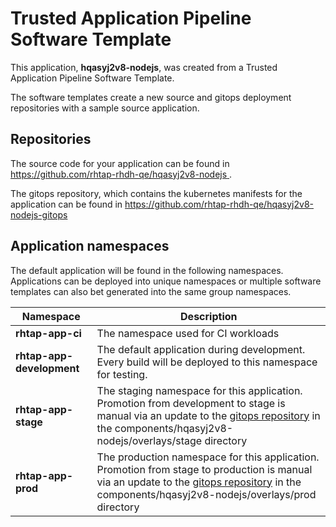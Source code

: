 # Trusted Application Pipeline Software Template

This application, **hqasyj2v8-nodejs**, was created from a Trusted Application Pipeline Software Template.

The software templates create a new source and gitops deployment repositories with a sample source application. 

## Repositories

The source code for your application can be found in [https://github.com/rhtap-rhdh-qe/hqasyj2v8-nodejs ](https://github.com/rhtap-rhdh-qe/hqasyj2v8-nodejs ).
 
The gitops repository, which contains the kubernetes manifests for the application can be found in 
[https://github.com/rhtap-rhdh-qe/hqasyj2v8-nodejs-gitops ](https://github.com/rhtap-rhdh-qe/hqasyj2v8-nodejs-gitops ) 

## Application namespaces 

The default application will be found in the following namespaces. Applications can be deployed into unique namespaces or multiple software templates can also bet generated into the same group namespaces.  

|  Namespace   |  Description   |  
| -------- | -------- |
| **rhtap-app-ci** | The namespace used for CI workloads |
| **rhtap-app-development** | The default application during development. Every build will be deployed to this namespace for testing. |
| **rhtap-app-stage** | The staging namespace for this application. Promotion from development to stage is manual via an update to the [gitops repository](https://github.com/rhtap-rhdh-qe/hqasyj2v8-nodejs-gitops ) in the components/hqasyj2v8-nodejs/overlays/stage directory |
| **rhtap-app-prod** | The production namespace for this application. Promotion from stage to production is manual via an update to the [gitops repository](https://github.com/rhtap-rhdh-qe/hqasyj2v8-nodejs-gitops ) in the components/hqasyj2v8-nodejs/overlays/prod directory |
